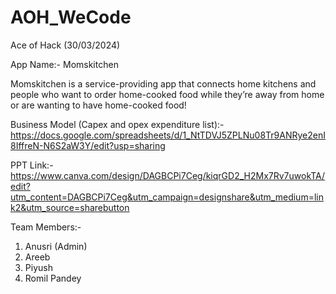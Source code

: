 # AOH_WeCode
Ace of Hack (30/03/2024)

App Name:- Momskitchen

Momskitchen is a service-providing app that connects home kitchens and people who want to order home-cooked food while they’re away from home or are wanting to have home-cooked food!

Business Model (Capex and opex expenditure list):- https://docs.google.com/spreadsheets/d/1_NtTDVJ5ZPLNu08Tr9ANRye2enI8IffreN-N6S2aW3Y/edit?usp=sharing

PPT Link:- https://www.canva.com/design/DAGBCPi7Ceg/kiqrGD2_H2Mx7Rv7uwokTA/edit?utm_content=DAGBCPi7Ceg&utm_campaign=designshare&utm_medium=link2&utm_source=sharebutton


Team Members:- 
1. Anusri (Admin)
2. Areeb 
3. Piyush
4. Romil Pandey
